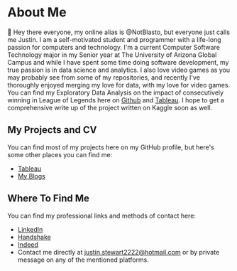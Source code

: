  # About Me
 👋 Hey there everyone, my online alias is @NotBlasto, but everyone just calls me Justin. I am a self-motivated student and programmer with a life-long passion for computers and technology. I'm a current Computer Software Technology 
 major in my Senior year at The University of Arizona Global Campus and while I have spent some time doing software development, my true passion is in data science and analytics.
 I also love video games as you may probably see from some of my repositories, and recently I've thoroughly enjoyed merging my love for data, with my love for video games.
 You can find my Exploratory Data Analysis on the impact of consecutively winning in League of Legends here on [Github](https://github.com/NotBlasto/League-Of-Legends-LP-EDA) and [Tableau](https://public.tableau.com/app/profile/justin.stewart3367/viz/LoLLPGainEDA/LeagueofLegendsLPGainEDA?publish=yes). I hope to get a comprehensive write up of the project written on Kaggle soon as well.
 

## My Projects and CV
You can find most of my projects here on my GitHub profile, but here's some other places you can find me:
- [Tableau](https://public.tableau.com/app/profile/justin.stewart3367)
- [My Blogs](https://cpt307justinstewart.blogspot.com/)

## Where To Find Me
You can find my professional links and methods of contact here:
- [LinkedIn](https://www.linkedin.com/in/justin-stewart-a0ba0b237/)
- [Handshake](https://app.joinhandshake.com/stu/users/40181005)
- [Indeed](https://my.indeed.com/resume?hl=en&co=US&from=gnav-messaging--messaging-webapp)
-  Contact me directly at justin.stewart2222@hotmail.com or by private message on any of the mentioned platforms.
<!---
NotBlasto/NotBlasto is a ✨ special ✨ repository because its `README.md` (this file) appears on your GitHub profile.
You can click the Preview link to take a look at your changes.
--->
